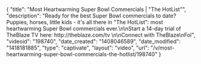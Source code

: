 {
    "title": "Most Heartwarming Super Bowl Commercials | \"The HotList\"",
    "description": "Ready for the best Super Bowl commercials to date? Puppies, horses, little kids - it's all there in \"The HotList\": most heartwarming Super Bowl commercials ever.\n\nStart a 14-day trial of TheBlaze TV here: http:\/\/theblaze.com\/tv \n\nConnect with TheBlaze\nFol",
    "videoid": "198740",
    "date_created": "1408046589",
    "date_modified": "1418181885",
    "type": "captivate",
    "layout": "video",
    "url": "\/v\/most-heartwarming-super-bowl-commercials-the-hotlist\/198740"
}
